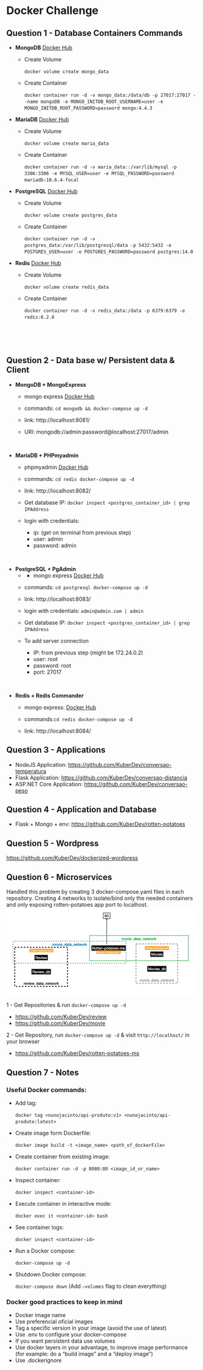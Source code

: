 # Docker Challenge





## Question 1 - Database Containers Commands

- **MongoDB** [Docker Hub](https://hub.docker.com/_/mongo)
	- Create Volume

    	`docker volume create mongo_data`
	- Create Container

    	`docker container run -d -v mongo_data:/data/db -p 27017:27017 --name mongoDB -e MONGO_INITDB_ROOT_USERNAME=user -e MONGO_INITDB_ROOT_PASSWORD=password mongo:4.4.3`


- **MariaDB** [Docker Hub](https://hub.docker.com/_/mariadb)
	- Create Volume

    	`docker volume create maria_data`
	- Create Container

        `docker container run -d -v maria_data::/var/lib/mysql -p 3306:3306 -e MYSQL_USER=user -e MYSQL_PASSWORD=password mariadb:10.6.4-focal`

- **PostgreSQL** [Docker Hub](https://hub.docker.com/_/postgres)
	- Create Volume

        `docker volume create postgres_data`
	- Create Container

        `docker container run -d -v postgres_data:/var/lib/postgresql/data -p 5432:5432 -e POSTGRES_USER=user -e POSTGRES_PASSWORD=password postgres:14.0`


- **Redis** [Docker Hub](https://hub.docker.com/_/redis)
	- Create Volume

        `docker volume create redis_data`
	- Create Container

        `docker container run -d -v redis_data:/data -p 6379:6379 -e redis:6.2.6`


<br>
<br>
<br>

## Question 2 - Data base w/ Persistent data & Client
- **MongoDB + MongoExpress**

    - mongo express [Docker Hub](https://hub.docker.com/_/mongo-express)

    - commands: `cd mongodb && docker-compose up -d`

    - link: http://localhost:8081/
    - URI: mongodb://admin:password@localhost:27017/admin


<br>

- **MariaDB + PHPmyadmin**
    - phpmyadmin [Docker Hub](https://hub.docker.com/r/phpmyadmin/phpmyadmin/)

    - commands:
        `cd redis docker-compose up -d`

    - link: http://localhost:8082/

    - Get database IP: `docker inspect <postgres_container_id> | grep IPAddress`
    - login with credentials:
        - ip: (get on terminal from previous step)
        - user: admin
        - password: admin


<br>

- **PostgreSQL + PgAdmin**
    - - mongo express [Docker Hub](https://hub.docker.com/_/mongo-express)

    - commands: `cd postgresql docker-compose up -d`

    - link: http://localhost:8083/
    - login with credentials: `admin@admin.com | admin`
    - Get database IP: `docker inspect <postgres_container_id> | grep IPAddress`
    - To add server connection
        - IP: from previous step  (might be 172.24.0.2)
        - user: root
        - password: root
        - port: 27017


<br>

- **Redis + Redis Commander**
    - mongo express: [Docker Hub](https://hub.docker.com/_/mongo-express)

    - commands:`cd redis docker-compose up -d`

    - link: http://localhost:8084/



## Question 3 - Applications

- NodeJS Application: https://github.com/KuberDev/conversao-temperatura
- Flask Application: https://github.com/KuberDev/conversao-distancia
- ASP.NET Core Application: https://github.com/KuberDev/conversao-peso

## Question 4 - Application and Database
- Flask + Mongo + env: https://github.com/KuberDev/rotten-potatoes

## Question 5 - Wordpress
https://github.com/KuberDev/dockerized-wordpress


## Question 6 - Microservices
Handled this problem by creating 3 docker-compose.yaml files in each repository. Creating 4 networks to isolate/bind only the needed containers and only exposing rotten-potatoes app port to localhost.
![Diagrama da solução](./img/ms.png)


1 - Get Repositories & run `docker-compose up -d`
 - https://github.com/KuberDev/review
 - https://github.com/KuberDev/movie

2 - Get Repository, run `docker-compose up -d` & visit `http://localhost/` in your browser
 - https://github.com/KuberDev/rotten-potatoes-ms


## Question 7 - Notes

### Useful Docker commands:

- Add tag:

    `docker tag <nunojacinto/api-produto:v1> <nunojacinto/api-produto:latest>`

- Create image form Dockerfile:

    `docker image build -t <image_name> <path_of_dockerFile>`

- Create container from existing image:

    `docker container run -d -p 8080:80 <image_id_or_name>`

- Inspect container:

    `docker inspect <container-id>`

- Execute container in interactive mode:

    `docker exec it <container-id> bash`

- See container logs:

    `docker inspect <container-id>`

- Run a Docker compose:

    `docker-compose up -d`

- Shutdown Docker compose:

    `docker-compose down`   (Add `—volumes` flag to clean everything)



### Docker good practices to keep in mind
- Docker image name
- Use preferencial oficial images
- Tag a specific version in your image (avoid the use of latest)
- Use .env to configure your docker-compose
- If you want persistent data use volumes
- Use docker layers in your advantage, to improve image performance (for example: do a “build image” and a “deploy image”)
- Use .dockerignore
